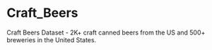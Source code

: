 # Craft_Beers

Craft Beers Dataset - 2K+ craft canned beers from the US and 500+ breweries in the United States.
